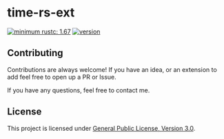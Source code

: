 # time-rs-ext

[![minimum rustc: 1.67](https://img.shields.io/badge/minimum%20rustc-1.67-yellowgreen?logo=rust&style=flat-square)](https://www.whatrustisit.com)
[![version](https://img.shields.io/crates/v/time-rs-ext?color=blue&logo=rust&style=flat-square)](https://crates.io/crates/time-rs-ext)

## Contributing

Contributions are always welcome! If you have an idea, or an extension to add feel free to open up a PR or Issue.

If you have any questions, feel free to contact me.

[Discussions]: https://github.com/time-rs/time/discussions

## License

This project is licensed under [General Public License, Version 3.0](https://github.com/pascalporedda/time-rs-ext/blob/main/LICENSE).
